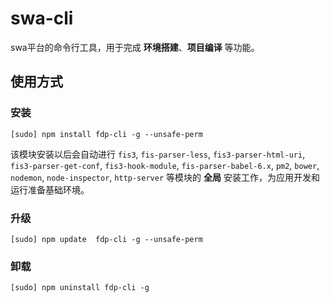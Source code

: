 # swa-cli
swa平台的命令行工具，用于完成 **环境搭建**、**项目编译** 等功能。

## 使用方式

### 安装

    [sudo] npm install fdp-cli -g --unsafe-perm

该模块安装以后会自动进行 `fis3`, `fis-parser-less`, `fis3-parser-html-uri`, `fis3-parser-get-conf`, `fis3-hook-module`, `fis-parser-babel-6.x`, `pm2`, `bower`, `nodemon`, `node-inspector`, `http-server` 等模块的 **全局** 安装工作，为应用开发和运行准备基础环境。

### 升级

    [sudo] npm update  fdp-cli -g --unsafe-perm

### 卸载

    [sudo] npm uninstall fdp-cli -g
